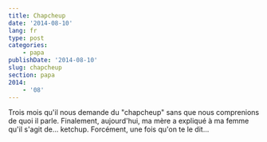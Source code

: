 ```yaml
---
title: Chapcheup
date: '2014-08-10'
lang: fr
type: post
categories:
    - papa
publishDate: '2014-08-10'
slug: chapcheup
section: papa
2014:
    - '08'
---
```


Trois mois qu'il nous demande du "chapcheup" sans que nous comprenions de quoi il parle. Finalement, aujourd'hui, ma mère a expliqué à ma femme qu'il s'agit de... ketchup.
Forcément, une fois qu'on te le dit...
